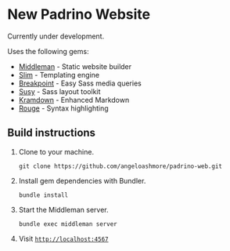 # New Padrino Website

Currently under development.

Uses the following gems:

* [Middleman](https://github.com/middleman/middleman) - Static website builder
* [Slim](https://github.com/slim-template/slim) - Templating engine
* [Breakpoint](https://github.com/at-import/breakpoint) - Easy Sass media queries
* [Susy](https://github.com/ericam/susy) - Sass layout toolkit
* [Kramdown](https://github.com/gettalong/kramdown) - Enhanced Markdown
* [Rouge](https://github.com/jneen/rouge) - Syntax highlighting

## Build instructions

1. Clone to your machine.
   ```
   git clone https://github.com/angeloashmore/padrino-web.git
   ```

2. Install gem dependencies with Bundler.
   ```
   bundle install
   ```

3. Start the Middleman server.
   ```
   bundle exec middleman server
   ```

4. Visit [`http://localhost:4567`](http://localhost:4567)
